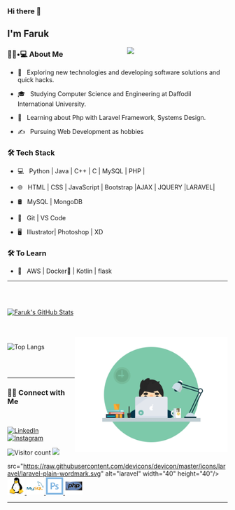 ### Hi there 👋<h2> I'm Faruk</h2>

<img align='right' src="https://media.giphy.com/media/M9gbBd9nbDrOTu1Mqx/giphy.gif" width="230">

<h3> 👨🏻•💻 About Me </h3>



- 🤔 &nbsp; Exploring new technologies and developing software solutions and quick hacks.

- 🎓 &nbsp; Studying Computer Science and Engineering at Daffodil International University.

- 🌱 &nbsp; Learning about Php with Laravel Framework, Systems Design.

- ✍️ &nbsp; Pursuing Web Development as hobbies



<h3>🛠 Tech Stack</h3>



- 💻 &nbsp; Python | Java | C++ | C | MySQL | PHP |

- 🌐 &nbsp; HTML | CSS | JavaScript | Bootstrap |AJAX | JQUERY |LARAVEL|



- 🛢 &nbsp; MySQL | MongoDB

- 🔧 &nbsp; Git  | VS Code 

- 🖥 &nbsp; Illustrator| Photoshop | XD





<h3>🛠 To Learn</h3>

- 🔧 &nbsp; AWS | Docker🐳 | Kotlin | flask

<hr>



<br/><br/>

[![Faruk's GitHub Stats](https://github-readme-stats.vercel.app/api?username=Faruk-757&show_icons=true)](https://github.com/Faruk-757)

<br/>

<br/>

<img src="https://github.com/nirala69/nirala69/blob/master/70804f7e25b11f29db904f2fa7b4cd9d.gif" width="350" align='right'>

![Top Langs](https://github-readme-stats.vercel.app/api/top-langs/?username=Faruk-757&show_icons=true)

<br><br>



<hr>



<h3> 🤝🏻 Connect with Me </h3>

<br>



<p align="center">



<a href="https://www.linkedin.com/in/faruk-ahmed-292125174/"><img alt="LinkedIn" src="https://img.shields.io/badge/LinkedIn-Faruk%20Ahmed-blue?style=flat-square&logo=linkedin"></a>
<a href="https://www.instagram.com/_fa_ru_k_/"><img alt="Instagram" src="https://img.shields.io/badge/Instagram-_fa_ru_k_-blue?style=flat-square&logo=instagram"></a>


</p>





![Visitor count](https://visitor-badge.laobi.icu/badge?page_id=Faruk-757.Faruk-757)   <img src="https://media.giphy.com/media/dxn6fRlTIShoeBr69N/giphy.gif" width="30">





src="https://raw.githubusercontent.com/devicons/devicon/master/icons/laravel/laravel-plain-wordmark.svg" alt="laravel" width="40" height="40"/> </a> <a href="https://www.linux.org/" target="_blank" rel="noreferrer"> <img src="https://raw.githubusercontent.com/devicons/devicon/master/icons/linux/linux-original.svg" alt="linux" width="40" height="40"/> </a> <a href="https://www.mysql.com/" target="_blank" rel="noreferrer"> <img src="https://raw.githubusercontent.com/devicons/devicon/master/icons/mysql/mysql-original-wordmark.svg" alt="mysql" width="40" height="40"/> </a> <a href="https://www.photoshop.com/en" target="_blank" rel="noreferrer"> <img src="https://raw.githubusercontent.com/devicons/devicon/master/icons/photoshop/photoshop-line.svg" alt="photoshop" width="40" height="40"/> </a> <a href="https://www.php.net" target="_blank" rel="noreferrer"> <img src="https://raw.githubusercontent.com/devicons/devicon/master/icons/php/php-original.svg" alt="php" width="40" height="40"/> </a> </p>

<hr>

